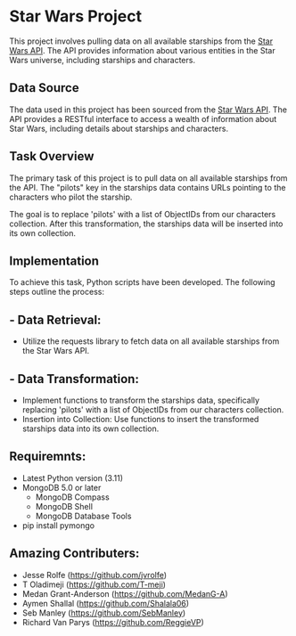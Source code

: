 # Star Wars Project
This project involves pulling data on all available starships from the [Star Wars API](https://swapi.dev/). The API provides information about various entities in the Star Wars universe, including starships and characters.

## Data Source
The data used in this project has been sourced from the [Star Wars API](https://swapi.dev/). The API provides a RESTful interface to access a wealth of information about Star Wars, including details about starships and characters.

## Task Overview
The primary task of this project is to pull data on all available starships from the API. The "pilots" key in the starships data contains URLs pointing to the characters who pilot the starship. 

The goal is to replace 'pilots' with a list of ObjectIDs from our characters collection. After this transformation, the starships data will be inserted into its own collection.

## Implementation
To achieve this task, Python scripts have been developed. The following steps outline the process:


## - Data Retrieval:
- Utilize the requests library to fetch data on all available starships from the Star Wars API.

## - Data Transformation:
- Implement functions to transform the starships data, specifically replacing 'pilots' with a list of ObjectIDs from our characters collection.
- Insertion into Collection: Use functions to insert the transformed starships data into its own collection.

## Requiremnts:
- Latest Python version (3.11)
- MongoDB 5.0 or later
  - MongoDB Compass
  - MongoDB Shell
  - MongoDB Database Tools
- pip install pymongo

## Amazing Contributers:
- Jesse Rolfe (<https://github.com/jvrolfe>)
- T Oladimeji (<https://github.com/T-meji>)
- Medan Grant-Anderson (<https://github.com/MedanG-A>)
- Aymen Shallal (<https://github.com/Shalala06>)
- Seb Manley (<https://github.com/SebManley>)
- Richard Van Parys (<https://github.com/ReggieVP>)
